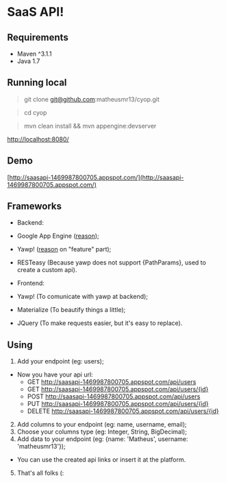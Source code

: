 # SaaS API!
## Requirements

- Maven ^3.1.1
- Java 1.7

## Running local

> git clone git@github.com:matheusmr13/cyop.git

> cd cyop

> mvn clean install && mvn appengine:devserver

[http://localhost:8080/](http://localhost:8080/)

## Demo

[http://saasapi-1469987800705.appspot.com/](http://saasapi-1469987800705.appspot.com/)

## Frameworks

 * Backend:
  * Google App Engine ([reason](https://cloud.google.com/why-google/));
  * Yawp! ([reason](http://yawp.io/) on "feature" part);
  * RESTeasy (Because yawp does not support {PathParams}, used to create a custom api).

 * Frontend:
  * Yawp! (To comunicate with yawp at backend);
  * Materialize (To beautify things a little);
  * JQuery (To make requests easier, but it's easy to replace).

## Using

1. Add your endpoint (eg: users);
  * Now you have your api url:
    * GET http://saasapi-1469987800705.appspot.com/api/users
    * GET http://saasapi-1469987800705.appspot.com/api/users/{id}
    * POST http://saasapi-1469987800705.appspot.com/api/users
    * PUT http://saasapi-1469987800705.appspot.com/api/users/{id}
    * DELETE http://saasapi-1469987800705.appspot.com/api/users/{id}
2. Add columns to your endpoint (eg: name, username, email);
3. Choose your columns type (eg: Integer, String, BigDecimal);
4. Add data to your endpoint (eg: {name: 'Matheus', username: 'matheusmr13'});
  * You can use the created api links or insert it at the platform.
5. That's all folks (:
